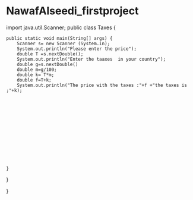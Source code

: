 # NawafAlseedi_firstproject
import java.util.Scanner;
public class Taxes {

	public static void main(String[] args) {
		Scanner s= new Scanner (System.in);
		System.out.println("Please enter the price");
		double T =s.nextDouble();
		System.out.println("Enter the taaxes  in your country");
		double g=s.nextDouble()
		double m=g/100;
		double k= T*m;
		double f=T+k;
		System.out.println("The price with the taxes :"+f +"the taxes is ;"+k);
		
		
		
		
		
		
		
		
		
		
		
		
		
		
	}

}

		
		
		
		
		
		
		
		
		
	
}
